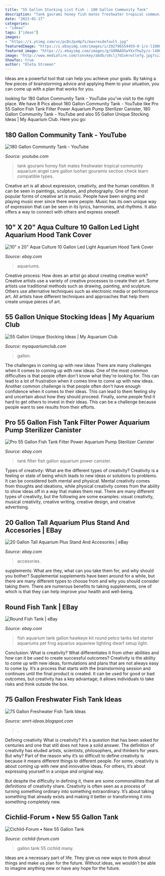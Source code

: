 ```yaml
---
title: "55 Gallon Stocking List Fish : 180 Gallon Community Tank"
description: "Tank gourami honey fish mates freshwater tropical community aquarium angel care gallon luohan gouramis section check learn compatible types"
date: "2023-01-27"
categories:
- "ideas"
tags: ["ideas"]
images:
- "https://i.ytimg.com/vi/pcBsJpxHp7s/maxresdefault.jpg"
featuredImage: "https://i.ebayimg.com/images/i/292796554459-0-1/s-l1000.jpg"
featured_image: "https://i.ebayimg.com/images/g/GOMAAOSwYkxfhw2y/s-l400.jpg"
image: "http://www.mediafire.com/convkey/abdb/s0clj7d1vkrwllefg.jpg?size_id=e"
ShowToc: true
author: "Oleta Stroman"
---
```



Ideas are a powerful tool that can help you achieve your goals. By taking a few pieces of brainstorming advice and applying them to your situation, you can come up with a plan that works for you.

	

		
looking for 180 Gallon Community Tank - YouTube you've visit to the right place. We have 8 Pics about 180 Gallon Community Tank - YouTube like Pro 55 Gallon Fish Tank Filter Power Aquarium Pump Sterilizer Canister, 180 Gallon Community Tank - YouTube and also 55 Gallon Unique Stocking Ideas | My Aquarium Club. Here you go:
		
    
## 180 Gallon Community Tank - YouTube

<img loading=lazy src="https://i.ytimg.com/vi/pcBsJpxHp7s/maxresdefault.jpg" onerror="this.onerror=null;this.src='https://tse1.mm.bing.net/th?id=OIP.k_Cjv30aePOncVuYLutkFQHaEK&amp;pid=15.1';" alt="180 Gallon Community Tank - YouTube">

_Source: youtube.com_

>tank gourami honey fish mates freshwater tropical community aquarium angel care gallon luohan gouramis section check learn compatible types. 

	

Creative art is all about expression, creativity, and the human condition. It can be seen in paintings, sculpture, and photography. One of the most popular forms of creative art is music. People have been singing and playing music ever since there were people. Music has its own unique way of expression that can be seen in its lyrics, harmonies, and rhythms. It also offers a way to connect with others and express oneself.

    
## 10&quot; X 20&quot; Aqua Culture 10 Gallon Led Light Aquarium Hood Tank Cover

<img loading=lazy src="https://i.ebayimg.com/images/g/VEsAAOSwTuxf0FGk/s-l400.jpg" onerror="this.onerror=null;this.src='https://tse2.mm.bing.net/th?id=OIP.rrerSKhiK3cx76rRUI3vzAAAAA&amp;pid=15.1';" alt="10&quot; x 20&quot; Aqua Culture 10 Gallon Led Light Aquarium Hood Tank Cover">

_Source: ebay.com_

>aquariums. 

	

Creative process: How does an artist go about creating creative work?
Creative artists use a variety of creative processes to create their art. Some artists use traditional methods such as drawing, painting, and sculpture. Others use alternative techniques such as electronic media or performance art. All artists have different techniques and approaches that help them create unique pieces of art.

    
## 55 Gallon Unique Stocking Ideas | My Aquarium Club

<img loading=lazy src="https://dlgdxii3fgupk.cloudfront.net/myaquariumclub.com/images/fbfiles/images/414w/image-5475e374d16913a3ef46637965c09037_v_1517409041.jpg" onerror="this.onerror=null;this.src='https://tse2.mm.bing.net/th?id=OIP.5c0vonGEWrnr6npL_dJEywAAAA&amp;pid=15.1';" alt="55 Gallon Unique Stocking Ideas | My Aquarium Club">

_Source: myaquariumclub.com_

>gallon. 

	

The challenges in coming up with new ideas
There are many challenges when it comes to coming up with new ideas. One of the most common difficulties is that people often don't know what they're looking for. This can lead to a lot of frustration when it comes time to come up with new ideas. Another common challenge is that people often don't have enough confidence when it comes to their ideas. This can lead to them feeling shy and uncertain about how they should proceed. Finally, some people find it hard to get others to invest in their ideas. This can be a challenge because people want to see results from their efforts.

    
## Pro 55 Gallon Fish Tank Filter Power Aquarium Pump Sterilizer Canister

<img loading=lazy src="https://i.ebayimg.com/images/i/292796554459-0-1/s-l1000.jpg" onerror="this.onerror=null;this.src='https://tse2.mm.bing.net/th?id=OIP._FcK0mO4xEiTUA2KZzdRdAHaHa&amp;pid=15.1';" alt="Pro 55 Gallon Fish Tank Filter Power Aquarium Pump Sterilizer Canister">

_Source: ebay.com_

>tank filter fish gallon aquarium power canister. 

	

Types of creativity: What are the different types of creativity?
Creativity is a feeling or state of being which leads to new ideas or solutions to problems. It can be considered both mental and physical. Mental creativity comes from thoughts and ideations, while physical creativity comes from the ability to show ideas off in a way that makes them real. There are many different types of creativity, but the following are some examples: visual creativity, musical creativity, creative writing, creative design, and creative advertising.

    
## 20 Gallon Tall Aquarium Plus Stand And Accesories | EBay

<img loading=lazy src="https://i.ebayimg.com/images/g/GOMAAOSwYkxfhw2y/s-l400.jpg" onerror="this.onerror=null;this.src='https://tse4.mm.bing.net/th?id=OIP.iLsqf54u20qWDDTL9WWnuAAAAA&amp;pid=15.1';" alt="20 Gallon Tall Aquarium Plus Stand And Accesories | eBay">

_Source: ebay.com_

>accesories. 

	

supplements: What are they, what can you take them for, and why should you bother?
Supplemental supplements have been around for a while, but there are many different types to choose from and why you should consider taking them. There are numerous benefits to taking supplements, one of which is that they can help improve your health and well-being.

    
## Round Fish Tank | EBay

<img loading=lazy src="http://i.ebayimg.com/00/s/MzE5WDMyNw==/z/JLYAAMXQVERSsScJ/$_3.JPG?set_id=2" onerror="this.onerror=null;this.src='https://tse3.mm.bing.net/th?id=OIP.IG_o0yVcOaxN6kCDA3O0zAAAAA&amp;pid=15.1';" alt="Round Fish Tank | eBay">

_Source: ebay.com_

>fish aquarium tank gallon hawkeye kit round petco tanks led starter aquariums pet frog aquarius aquaview lighting dwarf setup light. 

	

Conclusion: What is creativity? What differentiates it from other abilities and how can it be used to create successful outcomes?
Creativity is the ability to come up with new ideas, formulations and plans that are not always easy to come by. It’s a process that starts with the brainstorming session and continues until the final product is created. It can be used for good or bad outcomes, but creativity has a key advantage; it allows individuals to take risks and think outside the box.

    
## 75 Gallon Freshwater Fish Tank Ideas

<img loading=lazy src="https://i.pinimg.com/originals/be/2d/01/be2d0111121df143c67a5eb4682f07b4.jpg" onerror="this.onerror=null;this.src='https://tse2.mm.bing.net/th?id=OIP.bTjuvaXqAvAgLuConsv6PQHaEK&amp;pid=15.1';" alt="75 Gallon Freshwater Fish Tank Ideas">

_Source: smrt-ideas.blogspot.com_

>. 

	

Defining creativity
What is creativity? It’s a question that has been asked for centuries and one that still does not have a solid answer. The definition of creativity has eluded artists, scientists, philosophers, and thinkers for years. But why?
Part of the reason why it’s so difficult to define creativity is because it means different things to different people. For some, creativity is about coming up with new and innovative ideas. For others, it’s about expressing yourself in a unique and original way.

But despite the difficulty in defining it, there are some commonalities that all definitions of creativity share. Creativity is often seen as a process of turning something ordinary into something extraordinary. It’s about taking something that already exists and making it better or transforming it into something completely new.

    
## Cichlid-Forum • New 55 Gallon Tank

<img loading=lazy src="http://www.mediafire.com/convkey/abdb/s0clj7d1vkrwllefg.jpg?size_id=e" onerror="this.onerror=null;this.src='https://tse4.mm.bing.net/th?id=OIP.DtICFU96uaJBOUTpBfxtbAHaFj&amp;pid=15.1';" alt="Cichlid-Forum • New 55 Gallon Tank">

_Source: cichlid-forum.com_

>gallon tank 55 cichlid many. 

	

Ideas are a necessary part of life. They give us new ways to think about things and make us plan for the future. Without ideas, we wouldn't be able to imagine anything new or have any hope for the future.


